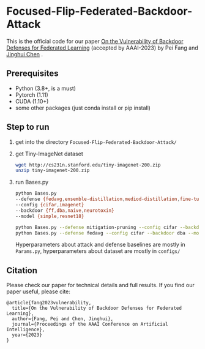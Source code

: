 # Focused-Flip-Federated-Backdoor-Attack
This is the official code for our paper [On the Vulnerability of Backdoor Defenses for Federated Learning](https://arxiv.org/abs/2301.08170) (accepted by AAAI-2023) by Pei Fang and  [Jinghui Chen](https://jinghuichen.github.io/) .

## Prerequisites

- Python (3.8+, is a must)
- Pytorch (1.11)
- CUDA (1.10+)
- some other packages (just conda install or pip install)

## Step to run
1. get into the directory `Focused-Flip-Federated-Backdoor-Attack/`

2. get Tiny-ImageNet dataset

   ```bash
   wget http://cs231n.stanford.edu/tiny-imagenet-200.zip
   unzip tiny-imagenet-200.zip
   ```

3. run Bases.py
   ```bash
   python Bases.py 
   --defense {fedavg,ensemble-distillation,mediod-distillation,fine-tuning,mitigation-pruning,robustlr,certified-robustness,bulyan,deep-sight} 
   --config {cifar,imagenet} 
   --backdoor {ff,dba,naive,neurotoxin}
   --model {simple,resnet18}
   ```
   
   ```bash
   python Bases.py --defense mitigation-pruning --config cifar --backdoor dba --model simple
   python Bases.py --defense fedavg --config cifar --backdoor dba --model simple

   ```
   Hyperparameters about attack and defense baselines are mostly in `Params.py`, hyperparameters about dataset are mostly in `configs/`

## Citation
Please check our paper for technical details and full results. If you find our paper useful, please cite:
   ```
   @article{fang2023vulnerability,
     title={On the Vulnerability of Backdoor Defenses for Federated Learning},
     author={Fang, Pei and Chen, Jinghui},
     journal={Proceedings of the AAAI Conference on Artificial Intelligence},
     year={2023}
   }
   ```
